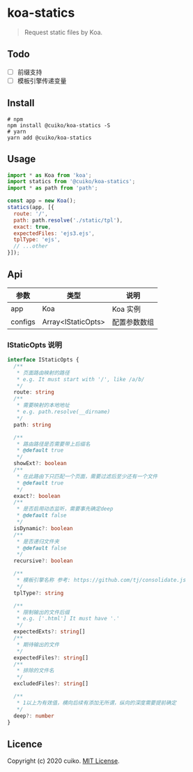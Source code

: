 # koa-statics

> Request static files by Koa.

## Todo

- [ ] 前缀支持
- [ ] 模板引擎传递变量

## Install

```shell
# npm
npm install @cuiko/koa-statics -S
# yarn
yarn add @cuiko/koa-statics
```

## Usage

```js
import * as Koa from 'koa';
import statics from '@cuiko/koa-statics';
import * as path from 'path';

const app = new Koa();
statics(app, [{
  route: '/',
  path: path.resolve('./static/tpl'),
  exact: true,
  expectedFiles: 'ejs3.ejs',
  tplType: 'ejs',
  // ...other
}]);
```

## Api

| 参数 | 类型 | 说明 |
| --- | --- | --- |
| app | Koa | Koa 实例 |
| configs | Array\<IStaticOpts\> | 配置参数数组 |

### IStaticOpts 说明

```ts
interface IStaticOpts {
  /**
   * 页面路由映射的路径
   * e.g. It must start with '/', like /a/b/
   */
  route: string
  /**
   * 需要映射的本地地址
   * e.g. path.resolve(__dirname)
   */
  path: string

  /**
   * 路由路径是否需要带上后缀名
   * @default true
   */
  showExt?: boolean
  /**
   * 在此路由下只匹配一个页面，需要过滤后至少还有一个文件
   * @default true
   */
  exact?: boolean
  /**
   * 是否启用动态监听，需要事先确定deep
   * @default false
   */
  isDynamic?: boolean
  /**
   * 是否递归文件夹
   * @default false
   */
  recursive?: boolean

  /**
   * 模板引擎名称 参考: https://github.com/tj/consolidate.js
   */
  tplType?: string

  /**
   * 限制输出的文件后缀
   * e.g. ['.html'] It must have '.'
   */
  expectedExts?: string[]
  /**
   * 期待输出的文件
   */
  expectedFiles?: string[]
  /**
   * 排除的文件名
   */
  excludedFiles?: string[]

  /**
   * 1以上为有效值，横向后续有添加无所谓，纵向的深度需要提前确定
   */
  deep?: number
}
```

## Licence

Copyright (c) 2020 cuiko. [MIT License](./LICENSE).